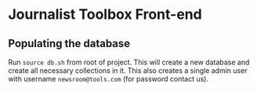 # Journalist Toolbox Front-end

## Populating the database
Run `source db.sh` from root of project. This will create a new database and create all necessary collections in it.
This also creates a single admin user with username `newsroom@tools.com` (for password contact us).